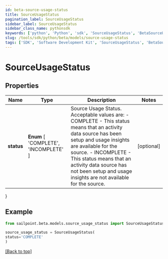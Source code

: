 ```yaml
---
id: beta-source-usage-status
title: SourceUsageStatus
pagination_label: SourceUsageStatus
sidebar_label: SourceUsageStatus
sidebar_class_name: pythonsdk
keywords: ['python', 'Python', 'sdk', 'SourceUsageStatus', 'BetaSourceUsageStatus'] 
slug: /tools/sdk/python/beta/models/source-usage-status
tags: ['SDK', 'Software Development Kit', 'SourceUsageStatus', 'BetaSourceUsageStatus']
---
```


# SourceUsageStatus


## Properties

Name | Type | Description | Notes
------------ | ------------- | ------------- | -------------
**status** |  **Enum** [  'COMPLETE',    'INCOMPLETE' ] | Source Usage Status. Acceptable values are:   - COMPLETE       - This status means that an activity data source has been setup and usage insights are available for the source.   - INCOMPLETE       - This status means that an activity data source has not been setup and usage insights are not available for the source. | [optional] 
}

## Example

```python
from sailpoint.beta.models.source_usage_status import SourceUsageStatus

source_usage_status = SourceUsageStatus(
status='COMPLETE'
)

```
[[Back to top]](#) 

